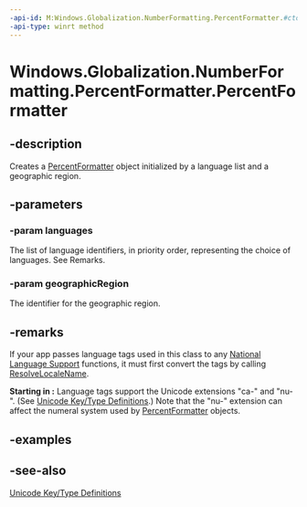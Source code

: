 ```yaml
---
-api-id: M:Windows.Globalization.NumberFormatting.PercentFormatter.#ctor(Windows.Foundation.Collections.IIterable{System.String},System.String)
-api-type: winrt method
---
```


<!-- Method syntax
public PercentFormatter(Windows.Foundation.Collections.IIterable<System.String> languages, System.String geographicRegion)
-->

# Windows.Globalization.NumberFormatting.PercentFormatter.PercentFormatter

## -description
Creates a [PercentFormatter](percentformatter.md) object initialized by a language list and a geographic region.

## -parameters
### -param languages
The list of language identifiers, in priority order, representing the choice of languages. See Remarks.

### -param geographicRegion
The identifier for the geographic region.

## -remarks
If your app passes language tags used in this class to any [National Language Support](https://docs.microsoft.com/windows/desktop/Intl/national-language-support) functions, it must first convert the tags by calling [ResolveLocaleName](https://docs.microsoft.com/windows/desktop/api/winnls/nf-winnls-resolvelocalename).

**Starting in :** Language tags support the Unicode extensions "ca-" and "nu-". (See [Unicode Key/Type Definitions](http://www.unicode.org/reports/tr35/#Key_Type_Definitions).) Note that the "nu-" extension can affect the numeral system used by [PercentFormatter](percentformatter.md) objects.

## -examples

## -see-also
[Unicode Key/Type Definitions](http://www.unicode.org/reports/tr35/#Key_Type_Definitions)
